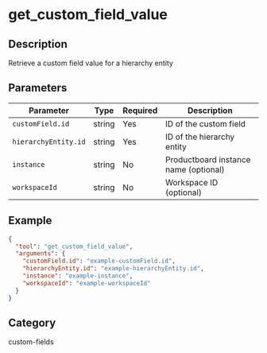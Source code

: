 # get_custom_field_value

## Description

Retrieve a custom field value for a hierarchy entity

## Parameters

| Parameter            | Type   | Required | Description                           |
| -------------------- | ------ | -------- | ------------------------------------- |
| `customField.id`     | string | Yes      | ID of the custom field                |
| `hierarchyEntity.id` | string | Yes      | ID of the hierarchy entity            |
| `instance`           | string | No       | Productboard instance name (optional) |
| `workspaceId`        | string | No       | Workspace ID (optional)               |

## Example

```json
{
  "tool": "get_custom_field_value",
  "arguments": {
    "customField.id": "example-customField.id",
    "hierarchyEntity.id": "example-hierarchyEntity.id",
    "instance": "example-instance",
    "workspaceId": "example-workspaceId"
  }
}
```

## Category

custom-fields
